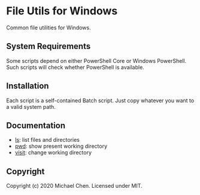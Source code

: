 # File Utils for Windows

Common file utilities for Windows.

## System Requirements

Some scripts depend on either PowerShell Core or Windows PowerShell. Such scripts will check whether PowerShell is available.

## Installation

Each script is a self-contained Batch script. Just copy whatever you want to a valid system path.

## Documentation

* [ls](/docs/ls.md): list files and directories
* [pwd](/docs/pwd.md): show present working directory
* [visit](/docs/visit.md): change working directory

## Copyright

Copyright (c) 2020 Michael Chen. Licensed under MIT.
